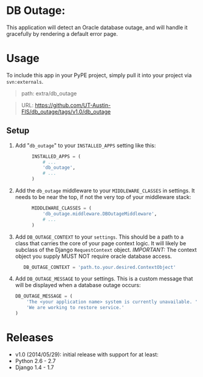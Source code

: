DB Outage:
==========

This application will detect an Oracle database outage, and will handle it
gracefully by rendering a default error page.

Usage
=====

To include this app in your PyPE project, simply pull it into your project via
`svn:externals`.

> path: extra/db_outage

> URL: https://github.com/UT-Austin-FIS/db_outage/tags/v1.0/db_outage

Setup
-----

1. Add "`db_outage`" to your `INSTALLED_APPS` setting like this:

      ```python
            INSTALLED_APPS = (
                # ...
                'db_outage',
                # ...
            )
      ```

1. Add the `db_outage` middleware to your `MIDDLEWARE_CLASSES` in settings. It
   needs to be near the top, if not the very top of your middleware stack:

      ```python
            MIDDLEWARE_CLASSES = (
                'db_outage.middleware.DBOutageMiddleware',
                # ...
            )
      ```

3. Add `DB_OUTAGE_CONTEXT` to your `settings`. This should be a path to a class
   that carries the core of your page context logic. It will likely be 
   subclass of the Django `RequestContext` object.
   _IMPORTANT:_ The context object you supply MUST NOT require oracle database
   access.

      ```python
         DB_OUTAGE_CONTEXT = 'path.to.your.desired.ContextObject'
      ```

4. Add `DB_OUTAGE_MESSAGE` to your settings. This is a custom message that will
   be displayed when a database outage occurs:

      ```python
      DB_OUTAGE_MESSAGE = (
          'The <your application name> system is currently unavailable. '
          'We are working to restore service.'
      )
      ```

Releases
========

* v1.0 (2014/05/29): initial release with support for at least:
 * Python 2.6 - 2.7
 * Django 1.4 - 1.7
